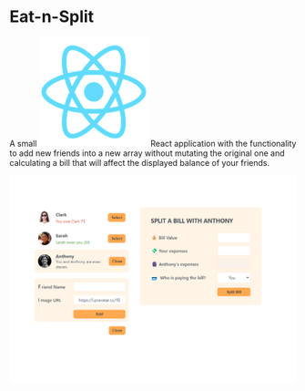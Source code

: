 # Eat-n-Split

A small ![image](public/logo192.png) React application with the functionality to add new friends into a new array without mutating the original one and calculating a bill that will affect the displayed balance of your friends.

![image](public/preview-eat-n-split.png)
